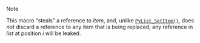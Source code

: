 Note

This macro “steals” a reference to *item*, and, unlike
[`PyList_SetItem()`](#c.PyList_SetItem "PyList_SetItem"), does *not* discard a reference to any item that
is being replaced; any reference in *list* at position *i* will be
leaked.